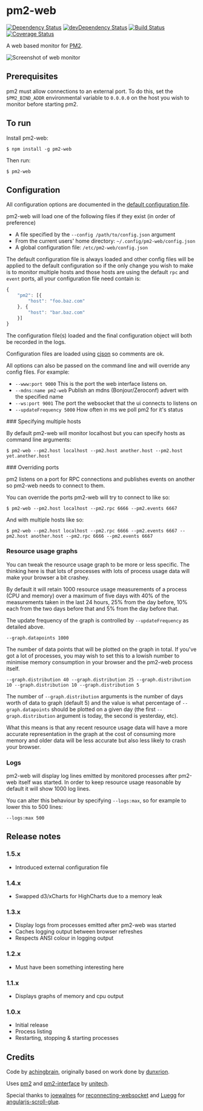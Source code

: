 # pm2-web
[![Dependency Status](https://david-dm.org/achingbrain/pm2-web.svg?theme=shields.io)](https://david-dm.org/achingbrain/pm2-web) [![devDependency Status](https://david-dm.org/achingbrain/pm2-web/dev-status.svg?theme=shields.io)](https://david-dm.org/achingbrain/pm2-web#info=devDependencies) [![Build Status](https://img.shields.io/travis/achingbrain/pm2-web/master.svg)](https://travis-ci.org/achingbrain/pm2-web) [![Coverage Status](http://img.shields.io/coveralls/achingbrain/pm2-web/master.svg)](https://coveralls.io/r/achingbrain/pm2-web)

A web based monitor for [PM2](https://github.com/Unitech/pm2).

![Screenshot of web monitor](https://raw.github.com/achingbrain/pm2-web/master/assets/screenshot-1.0.png)

## Prerequisites

pm2 must allow connections to an external port.  To do this, set the `$PM2_BIND_ADDR` environmental variable to `0.0.0.0` on the host you wish to monitor before starting pm2.

## To run

Install pm2-web:

```
$ npm install -g pm2-web
```

Then run:

```
$ pm2-web
```

## Configuration

All configuration options are documented in the [default configuration file](https://github.com/achingbrain/pm2-web/blob/master/config.json).

pm2-web will load one of the following files if they exist (in order of preference)

 - A file specified by the `--config /path/to/config.json` argument
 - From the current users' home directory: `~/.config/pm2-web/config.json`
 - A global configuration file: `/etc/pm2-web/config.json`

The default configuration file is always loaded and other config files will be applied to the default configuration so if the only change you wish to make is to monitor multiple hosts and those hosts are using the default `rpc` and `event` ports, all your configuration file need contain is:

```javascript
{
	"pm2": [{
		"host": "foo.baz.com"
	}, {
		"host": "bar.baz.com"
	}]
}
```

The configuration file(s) loaded and the final configuration object will both be recorded in the logs.

Configuration files are loaded using [cjson](https://www.npmjs.org/package/cjson) so comments are ok.

All options can also be passed on the command line and will override any config files.  For example:

 - `--www:port 9000` This is the port the web interface listens on.
 - `--mdns:name pm2-web` Publish an mdns (Bonjour/Zeroconf) advert with the specified name
 - `--ws:port 9001` The port the websocket that the ui connects to listens on
 - `--updateFrequency 5000` How often in ms we poll pm2 for it's status

### Specifying multiple hosts

By default pm2-web will monitor localhost but you can specify hosts as command line arguments:

```
$ pm2-web --pm2.host localhost --pm2.host another.host --pm2.host yet.another.host
```

### Overriding ports

pm2 listens on a port for RPC connections and publishes events on another so pm2-web needs to connect to them.

You can override the ports pm2-web will try to connect to like so:

```
$ pm2-web --pm2.host localhost --pm2.rpc 6666 --pm2.events 6667
```

And with multiple hosts like so:

```
$ pm2-web --pm2.host localhost --pm2.rpc 6666 --pm2.events 6667 --pm2.host another.host --pm2.rpc 6666 --pm2.events 6667
```

### Resource usage graphs

You can tweak the resource usage graph to be more or less specific.  The thinking here is that lots of processes with lots of process usage data will make your browser a bit crashey.

By default it will retain 1000 resource usage measurements of a process (CPU and memory) over a maximum of five days with 40% of the measurements taken in the last 24 hours, 25% from the day before, 10% each from the two days before that and 5% from the day before that.

The update frequency of the graph is controlled by `--updateFrequency` as detailed above.

```
--graph.datapoints 1000
```

The number of data points that will be plotted on the graph in total.  If you've got a lot of processes, you may wish to set this to a lowish number to minimise memory consumption in your browser and the pm2-web process itself.

```
--graph.distribution 40 --graph.distribution 25 --graph.distribution 10 --graph.distribution 10 --graph.distribution 5
```

The number of `--graph.distribution` arguments is the number of days worth of data to graph (default 5) and the value is what percentage of `--graph.datapoints` should be plotted on a given day (the first `--graph.distribution` argument is today, the second is yesterday, etc).

What this means is that any recent resource usage data will have a more accurate representation in the graph at the cost of consuming more memory and older data will be less accurate but also less likely to crash your browser.

### Logs

pm2-web will display log lines emitted by monitored processes after pm2-web itself was started.  In order to keep resource usage reasonable by default it will show 1000 log lines.

You can alter this behaviour by specifying `--logs:max`, so for example to lower this to 500 lines:

```
--logs:max 500
```

## Release notes

### 1.5.x

 - Introduced external configuration file

### 1.4.x

 - Swapped d3/xCharts for HighCharts due to a memory leak

### 1.3.x

 - Display logs from processes emitted after pm2-web was started
 - Caches logging output between browser refreshes
 - Respects ANSI colour in logging output

### 1.2.x

 - Must have been something interesting here

### 1.1.x

 - Displays graphs of memory and cpu output

### 1.0.x

 - Initial release
 - Process listing
 - Restarting, stopping & starting processes

## Credits

Code by [achingbrain](http://github.com/achingbrain), originally based on work done by [dunxrion](https://github.com/dunxrion).

Uses [pm2](https://github.com/unitech/pm2) and [pm2-interface](https://github.com/unitech/pm2-interface) by [unitech](https://github.com/unitech).

Special thanks to [joewalnes](https://github.com/joewalnes) for [reconnecting-websocket](https://github.com/joewalnes/reconnecting-websocket) and [Luegg](https://github.com/Luegg) for [angularjs-scroll-glue](https://github.com/Luegg/angularjs-scroll-glue).
